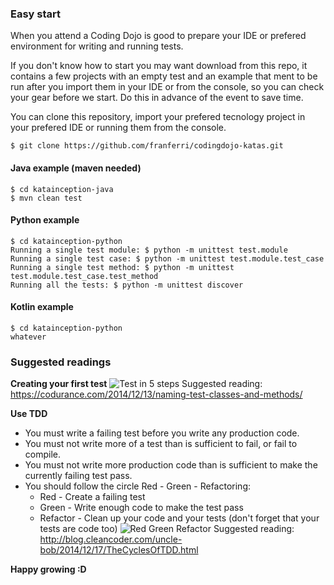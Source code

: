 
### Easy start

When you attend a Coding Dojo is good to prepare your IDE or prefered environment for writing and running tests.

If you don't know how to start you may want download from this repo, it contains a few projects with an empty test and an example that ment to be run after you import them in your IDE or from the console, so you can check your gear before we start. Do this in advance of the event to save time.

You can clone this repository, import your prefered tecnology project in your prefered IDE or running them from the console.

    $ git clone https://github.com/franferri/codingdojo-katas.git

#### Java example (maven needed)
    $ cd katainception-java
    $ mvn clean test

#### Python example

    $ cd katainception-python
    Running a single test module: $ python -m unittest test.module
    Running a single test case: $ python -m unittest test.module.test_case
    Running a single test method: $ python -m unittest test.module.test_case.test_method
    Running all the tests: $ python -m unittest discover

#### Kotlin example

	$ cd katainception-python
	whatever

### Suggested readings

**Creating your first test**
![Test in 5 steps](https://github.com/franferri/codingdojo-katas/blob/master/images/test_in_5_steps.jpg)
Suggested reading: https://codurance.com/2014/12/13/naming-test-classes-and-methods/

**Use TDD**
* You must write a failing test before you write any production code.
* You must not write more of a test than is sufficient to fail, or fail to compile.
* You must not write more production code than is sufficient to make the currently failing test pass.
* You should follow the circle Red - Green - Refactoring:
  * Red - Create a failing test
  * Green - Write enough code to make the test pass
  * Refactor - Clean up your code and your tests (don't forget that your tests are code too)
![Red Green Refactor](https://github.com/franferri/codingdojo-katas/blob/master/images/red_green_refactor.jpg)
Suggested reading: http://blog.cleancoder.com/uncle-bob/2014/12/17/TheCyclesOfTDD.html

**Happy growing :D**
